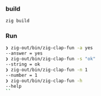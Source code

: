 ### build
```bash
zig build
```
### Run
```bash
❯ zig-out/bin/zig-clap-fun -a yes
--answer = yes
❯ zig-out/bin/zig-clap-fun -s "ok"
--string = ok
❯ zig-out/bin/zig-clap-fun -n 1
--number = 1
❯ zig-out/bin/zig-clap-fun -h
--help
``